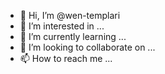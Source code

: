 - 👋 Hi, I’m @wen-templari
- 👀 I’m interested in ...
- 🌱 I’m currently learning ...
- 💞️ I’m looking to collaborate on ...
- 📫 How to reach me ...

<!---
wen-templari/wen-templari is a ✨ special ✨ repository because its `README.md` (this file) appears on your GitHub profile.
You can click the Preview link to take a look at your changes.
--->
